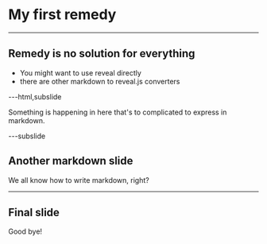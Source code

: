 # My first remedy

---

## Remedy is no solution for everything

- You might want to use reveal directly
- there are other markdown to reveal.js converters

---html,subslide

<div class='special-class'>
    Something is happening in here that's to complicated to express in markdown.
</div>

---subslide

## Another markdown slide

We all know how to write markdown, right?

---

## Final slide

Good bye!
